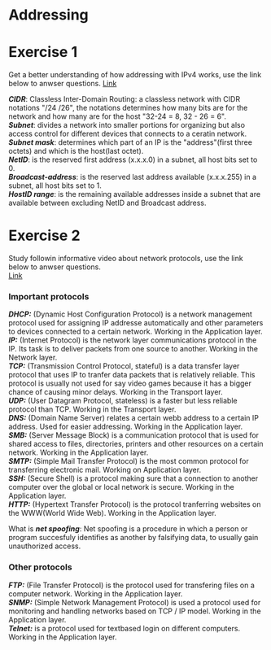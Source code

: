 # Addressing

# Exercise 1 
Get a better understanding of how addressing with IPv4 works, use the link below to anwser questions.
[Link](https://www.youtube.com/watch?v=POPoAjWFkGg) 

***CIDR***: Classless Inter-Domain Routing: a classless network with CIDR notations "/24 /26", the notations determines how many bits are for the network and how many are for the host "32-24 = 8, 32 - 26 = 6".  
***Subnet***: divides a network into smaller portions for organizing but also access control for different devices that connects to a ceratin network.  
***Subnet mask***: determines which part of an IP is the "address"(first three octets) and which is the host(last octet).  
***NetID***: is the reserved first address (x.x.x.0) in a subnet, all host bits set to 0.  
***Broadcast-address***: is the reserved last address available (x.x.x.255) in a subnet, all host bits set to 1.  
***HostID range***: is the remaining available addresses inside a subnet that are available between excluding NetID and Broadcast address.  

# Exercise 2
Study followin informative video about network protocols, use the link below to anwser questions.  
[Link](https://www.youtube.com/watch?v=p3vaaD9pn9I)

### Important protocols

***DHCP:*** (Dynamic Host Configuration Protocol) is a network management protocol used for assigning IP addresse automatically 
and other parameters to devices connected to a certain network. Working in the Application layer.  
***IP:*** (Internet Protocol) is the network layer communications protocol in the IP. Its task is to deliver packets from one source to another.
Working in the Network layer.  
***TCP:*** (Transmission Control Protocol, stateful) is a data transfer layer protocol that uses IP to tranfer data packets that is relatively reliable.
This protocol is usually not used for say video games because it has a bigger chance of causing minor delays. Working in the Transport layer.  
***UDP:*** (User Datagram Protocol, stateless) is a faster but less reliable protocol than TCP. Working in the Transport layer.  
***DNS:*** (Domain Name Server) relates a certain webb address to a certain IP address. Used for easier addressing. Working in the Application layer.  
***SMB:*** (Server Message Block) is a communication protocol that is used for shared access to files, directories, printers and other resources on a certain network. Working in the Application layer.  
***SMTP:*** (Simple Mail Transfer Protocol) is the most common protocol for transferring electronic mail. Working on Application layer.   
***SSH:*** (Secure Shell) is a protocol making sure that a connection to another computer over the global or local network is secure. Working in the Application layer.    
***HTTP:*** (Hypertext Transfer Protocol) is the protocol tranferring websites on the WWW(World Wide Web). Working in the Application layer.  

What is ***net spoofing***: Net spoofing is a procedure in which a person or program succesfuly identifies as another by falsifying data, to usually gain unauthorized access.  

### Other protocols

***FTP:*** (File Transfer Protocol) is the protocol used for transfering files on a computer network. Working in the Application layer.  
***SNMP:*** (Simple Network Management Protocol) is used a protocol used for monitoring and handling networks based on TCP / IP model. Working in the Application layer.   
***Telnet:*** is a protocol used for textbased login on different computers. Working in the Application layer.   
